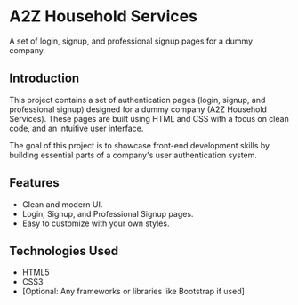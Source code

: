 # A2Z Household Services
A set of login, signup, and professional signup pages for a dummy company.

## Introduction
This project contains a set of authentication pages (login, signup, and professional signup) designed for a dummy company (A2Z Household Services). These pages are built using HTML and CSS with a focus on clean code, and an intuitive user interface. 

The goal of this project is to showcase front-end development skills by building essential parts of a company's user authentication system.

## Features
- Clean and modern UI.
- Login, Signup, and Professional Signup pages.
- Easy to customize with your own styles.

## Technologies Used
- HTML5
- CSS3
- [Optional: Any frameworks or libraries like Bootstrap if used]


